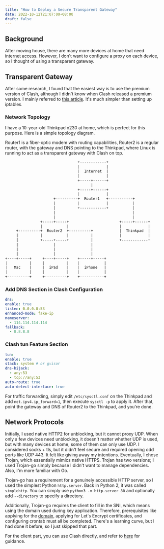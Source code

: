 ```yaml
---
title: "How to Deploy a Secure Transparent Gateway"
date: 2022-10-12T21:07:00+08:00
draft: false
---
```


## Background

After moving house, there are many more devices at home that need internet access. However, I don't want to configure a proxy on each device, so I thought of using a transparent gateway.

## Transparent Gateway

After some research, I found that the easiest way is to use the premium version of Clash, although I didn't know when Clash released a premium version. I mainly referred to [this article](https://www.cfmem.com/2022/05/clash.html). It's much simpler than setting up iptables.

### Network Topology

I have a 10-year-old Thinkpad x230 at home, which is perfect for this purpose. Here is a simple topology diagram.

Router1 is a fiber-optic modem with routing capabilities, Router2 is a regular router, with the gateway and DNS pointing to the Thinkpad, where Linux is running to act as a transparent gateway with Clash on top.

```txt
                                 +------------+
                                 |            |
                                 |  Internet  |
                                 |            |
                                 +-----+------+
                                       |
                                 +-----+------+
                                 |            |
                      +----------+  Router1   +-----------+
                      |          |            |           |
                      |          +------------+           |
                      |                                   |
                      |                                   |
                +-----+-----+                       +-----+------+
                |           |                       |            |
     +----------+  Router2  +----------+            |  Thinkpad  |
     |          |           |          |            |            |
     |          +-----+-----+          |            +------------+
     |                |                |
     |                |                |
     |                |                |
+----+-----+     +----+-----+    +-----+-----+
|          |     |          |    |           |
|   Mac    |     |  iPad    |    |  iPhone   |
|          |     |          |    |           |
+----------+     +----------+    +-----------+
```

### Add DNS Section in Clash Configuration

```yaml
dns:
enable: true
listen: 0.0.0.0:53
enhanced-mode: fake-ip
nameserver:
  - 114.114.114.114
fallback:
  - 8.8.8.8
```

### Clash tun Feature Section

```yaml
tun:
enable: true
stack: system # or gvisor
dns-hijack:
  - any:53
  - tcp://any:53
auto-route: true
auto-detect-interface: true
```

For traffic forwarding, simply edit `/etc/sysctl.conf` on the Thinkpad and add `net.ipv4.ip_forward=1`, then execute `sysctl -p` to apply it. After that, point the gateway and DNS of Router2 to the Thinkpad, and you're done.

## Network Protocols

Initially, I used native HTTP2 for unblocking, but it cannot proxy UDP. When only a few devices need unblocking, it doesn't matter whether UDP is used, but with many devices at home, some of them can only use UDP. I considered socks + tls, but it didn't feel secure and required opening odd ports like UDP 443. It felt like giving away my intentions. Eventually, I chose Trojan, which essentially mimics native HTTPS. Trojan has two versions; I used Trojan-go simply because I didn't want to manage dependencies. Also, I'm more familiar with Go.

Trojan-go has a requirement for a genuinely accessible HTTP server, so I used the simplest Python `http.server`. Back in Python 2, it was called `simplehttp`. You can simply use `python3 -m http.server 80` and optionally add `--directory` to specify a directory.

Additionally, Trojan-go requires the client to fill in the SNI, which means using the domain used during key application. Therefore, prerequisites like applying for the [domain](https://github.com/haoel/haoel.github.io), applying for Let's Encrypt certificates, and configuring crontab must all be completed. There's a learning curve, but I had done it before, so I just skipped that part.

For the client part, you can use Clash directly, and refer to [here](https://github.com/Dreamacro/clash/wiki/configuration) for guidance.
